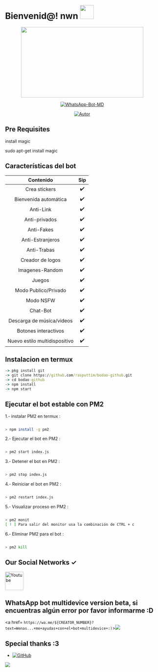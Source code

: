 # Bienvenid@! nwn <img src="https://cbsnews1.cbsistatic.com/hub/i/2017/10/17/b34c14c8-750e-4afa-838d-ba9da0a3b042/171016-nasa-gravitational-waves-article.gif" width="45px">

<P align="center">
<img src="https://acegif.com/wp-content/gif/outerspace-51.gif" width="400" height="230"/>
</p>

<p align="center">
<a href="#"><img title="WhatsApp-Bot-MD" src="https://img.shields.io/badge/-TERMUX--BOT--WHATSAPP-green?colorA=%23ff0000&colorB=%23017e40&style=for-the-badge"></a>
</p>
<p align="center">
<a href="https://github.com/rasputtim"><img title="Autor" src="https://img.shields.io/badge/Rasputtim-Bod%C3%A3oSystems-blueb"></a>
</p>

## Pre Requisites

install magic

sudo apt-get install magic


## Características del bot 
|  Contenido  |                                           Sip |
| :---------------------------------------------: | :-----------: |
| Crea stickers|✔️|
| Bienvenida automática|✔️|
| Anti-Link|✔️|
| Anti-privados|✔️|
| Anti-Fakes|✔️|
| Anti-Estranjeros|✔️|
| Anti-Trabas|✔️|
| Creador de logos|✔️|
| Imagenes-Random|✔️|
| Juegos|✔️|
| Modo Publico/Privado|✔️|
| Modo NSFW|✔️|
| Chat-Bot|✔️|
| Descarga de música/videos|✔️|
| Botones interactivos|✔️|
| Nuevo estilo multidispositivo|✔️|

## Instalacion en termux
```cmd
-> pkg install git
-> git clone https://github.com/rasputtim/bodao-github.git
-> cd bodao-github
-> npm install
-> npm start
```
## Ejecutar el bot estable con PM2

1.- instalar PM2 en termux :
```bash

> npm install -g pm2
```  

2.- Ejecutar el bot en PM2 :
```bash 

> pm2 start index.js
```
3.- Detener el bot en PM2 :
```bash 

> pm2 stop index.js
```
4.- Reiniciar el bot en PM2 :
```bash 

> pm2 restart index.js
```
5.- Visualizar proceso en PM2 :
```bash 

> pm2 monit
[ ! ] Para salir del monitor usa la combinación de CTRL + c
```

6.- Eliminar PM2 para el bot :
```bash

> pm2 kill
```

## Our Social Networks ✓
<a href="https://www.youtube.com/playlist?list=PLzt4hR8S75u37Af_Xn5Zcwqsfy-9Z8jVw"><img width="60px" alt="Youtube" title="Youtube" src="https://encrypted-tbn0.gstatic.com/images?q=tbn:ANd9GcQiYrf6LEg3xKz9iuv3OcmplEWUY8Etgv7e-g&usqp=CAU"/></a>
## WhatsApp bot multidevice version beta, si encuentras algún error por favor informarme :D
<a href= `https://wa.me/${CREATOR_NUMBER}?text=Wenas...+me+ayudas+con+el+bot+multidevice+:)`><img src="https://img.shields.io/badge/WhatsApp-25D366?style=for-the-badge&logo=whatsapp&logoColor=white" />

## Special thanks :3

* <a href="https://github.com/adiwajshing/Baileys"><img alt="GitHub" src="https://img.shields.io/badge/adiwajshing/Baileys%20-%23121011.svg?&style=for-the-badge&logo=github&logoColor=white">
</p>

<img src="https://github.com/rasputtim/bodao-github/" />
</div>

